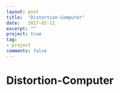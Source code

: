 ```yaml
---
layout: post
title:  "Distortion-Computer"
date:   2017-02-11
excerpt: ""
project: true
tag:
- project
comments: false
---
```

# Distortion-Computer